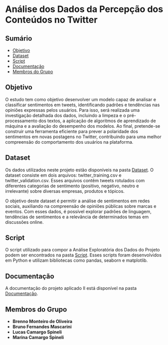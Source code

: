# Análise dos Dados da Percepção dos Conteúdos no Twitter

## Sumário
- [Objetivo](#objetivo)
- [Dataset](#dataset)
- [Script](#script)
- [Documentação](#Documentação)
- [Membros do Grupo](#membros-do-grupo)

## Objetivo
O estudo tem como objetivo desenvolver um modelo capaz de analisar e classificar sentimentos em tweets, identificando padrões e tendências nas opiniões expressas pelos usuários. Para isso, será realizada uma investigação detalhada dos dados, incluindo a limpeza e o pré-processamento dos textos, a aplicação de algoritmos de aprendizado de máquina e a avaliação do desempenho dos modelos. Ao final, pretende-se construir uma ferramenta eficiente para prever a polaridade dos sentimentos em novas postagens no Twitter, contribuindo para uma melhor compreensão do comportamento dos usuários na plataforma.

## Dataset
Os dados utilizados neste projeto estão disponíveis na pasta [Dataset](./Dataset). O dataset consiste em dois arquivos: twitter_training.csv e twitter_validation.csv. Esses arquivos contêm tweets rotulados com diferentes categorias de sentimento (positivo, negativo, neutro e irrelevante) sobre diversas empresas, produtos e tópicos.

O objetivo deste dataset é permitir a análise de sentimentos em redes sociais, auxiliando na compreensão de opiniões públicas sobre marcas e eventos. Com esses dados, é possível explorar padrões de linguagem, tendências de sentimentos e a relevância de determinados temas em discussões online.

## Script
O script utilizado para compor a Análise Exploratória dos Dados do Projeto podem ser encontrados na pasta [Script](./Script). Esses scripts foram desenvolvidos em Python e utilizam bibliotecas como pandas, seaborn e matplotlib.

## Documentação
A documentação do projeto aplicado II está disponível na pasta [Documentação](./Documentação).

## Membros do Grupo
- **Brenno Monteiro de Oliveira**
- **Bruno Fernandes Mascarini**
- **Lucas Camargo Spineli**
- **Marina Camargo Spineli**
